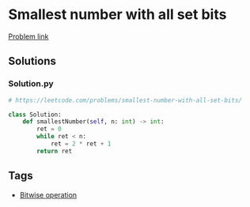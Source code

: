 # Smallest number with all set bits

[Problem link](https://leetcode.com/problems/smallest-number-with-all-set-bits/)

## Solutions


### Solution.py
```py
# https://leetcode.com/problems/smallest-number-with-all-set-bits/

class Solution:
    def smallestNumber(self, n: int) -> int:
        ret = 0
        while ret < n:
            ret = 2 * ret + 1
        return ret
```
## Tags

* [Bitwise operation](/Collections/bitwise-operation.md#bitwise-operation)
